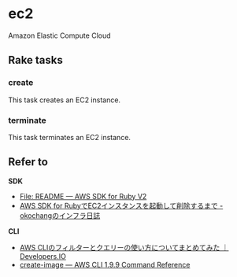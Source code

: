 # ec2

Amazon Elastic Compute Cloud

## Rake tasks

### create

This task creates an EC2 instance.

### terminate

This task terminates an EC2 instance.

## Refer to

**SDK**

* [File: README — AWS SDK for Ruby V2](http://docs.aws.amazon.com/sdkforruby/api/index.html#API_Clients__aws-sdk-core_gem_)
* [AWS SDK for RubyでEC2インスタンスを起動して削除するまで - okochangのインフラ日誌](http://okochang.hatenablog.jp/entry/2013/02/23/112737)

**CLI**

* [AWS CLIのフィルターとクエリーの使い方についてまとめてみた ｜ Developers.IO](http://dev.classmethod.jp/cloud/aws/aws-cli-filter-and-query-howto/)
* [create-image — AWS CLI 1.9.9 Command Reference](http://docs.aws.amazon.com/cli/latest/reference/ec2/create-image.html)
